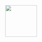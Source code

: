 <img src="[https://your-image-url.type](https://github.com/AN4846/Data-Visualization/blob/main/Sentiment%20Final.png)" width="100" height="100">
